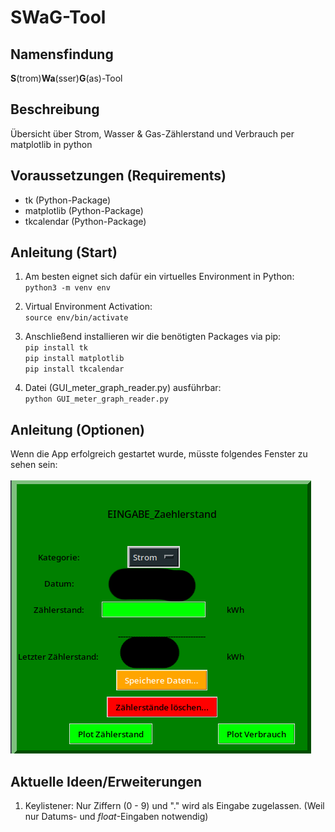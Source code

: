 # SWaG-Tool
## Namensfindung 
**S**(trom)**Wa**(sser)**G**(as)-Tool

## Beschreibung
Übersicht über Strom, Wasser &amp; Gas-Zählerstand und Verbrauch per matplotlib in python

## Voraussetzungen (Requirements)
- tk (Python-Package)
- matplotlib (Python-Package)
- tkcalendar (Python-Package)


## Anleitung (Start)

1. Am besten eignet sich dafür ein virtuelles Environment in Python:\
`python3 -m venv env`

2. Virtual Environment Activation:\
`source env/bin/activate`

3. Anschließend installieren wir die benötigten Packages via pip: \
`pip install tk` \
`pip install matplotlib` \
`pip install tkcalendar`

4. Datei (GUI_meter_graph_reader.py) ausführbar:\
`python GUI_meter_graph_reader.py`

## Anleitung (Optionen)

Wenn die App erfolgreich gestartet wurde, müsste folgendes Fenster zu sehen sein: \
\
![App-Hauptmenue](tutorial_pictures/start_menue.png)


## Aktuelle Ideen/Erweiterungen

1. Keylistener: Nur Ziffern (0 - 9) und "." wird als Eingabe zugelassen. (Weil nur Datums- und *float*-Eingaben notwendig)